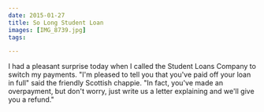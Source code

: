 ```yaml
---
date: 2015-01-27
title: So Long Student Loan
images: [IMG_8739.jpg]
tags:

---
```

I had a pleasant surprise today when I called the Student Loans Company to switch my payments. "I'm pleased to tell you that you've paid off your loan in full" said the friendly Scottish chappie. "In fact, you've made an overpayment, but don't worry, just write us a letter explaining and we'll give you a refund." 